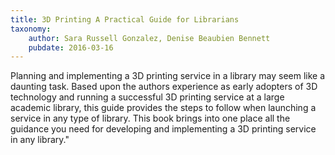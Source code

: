 ```yaml
---
title: 3D Printing A Practical Guide for Librarians
taxonomy:
	author: Sara Russell Gonzalez, Denise Beaubien Bennett
	pubdate: 2016-03-16
---
```

Planning and implementing a 3D printing service in a library may seem like a daunting task. Based upon the authors experience as early adopters of 3D technology and running a successful 3D printing service at a large academic library, this guide provides the steps to follow when launching a service in any type of library. This book brings into one place all the guidance you need for developing and implementing a 3D printing service in any library."